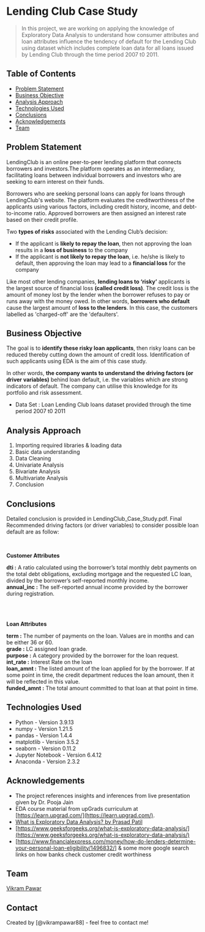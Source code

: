# Lending Club Case Study
> In this project, we are working on applying the knowledge of Exploratory Data Analysis to understand how consumer attributes and loan attributes influence the tendency of default for the Lending Club using dataset which includes complete loan data for all loans issued by Lending Club through the time period 2007 t0 2011.


## Table of Contents
* [Problem Statement](#problem-statement)
* [Business Objective](#business-objective)
* [Analysis Approach](#analysis-approach)
* [Technologies Used](#technologies-used)
* [Conclusions](#conclusions)
* [Acknowledgements](#acknowledgements)
* [Team](#team)

<!-- You can include any other section that is pertinent to your problem -->

## Problem Statement
LendingClub is an online peer-to-peer lending platform that connects borrowers and investors.The platform operates as an intermediary, facilitating loans between individual borrowers and investors who are seeking to earn interest on their funds.

Borrowers who are seeking personal loans can apply for loans through LendingClub's website. The platform evaluates the creditworthiness of the applicants using various factors, including credit history, income, and debt-to-income ratio. Approved borrowers are then assigned an interest rate based on their credit profile.

Two __types of risks__ associated with the Lending Club’s decision:
* If the applicant is __likely to repay the loan__, then not approving the loan results in a __loss of business__ to the company
* If the applicant is __not likely to repay the loan__, i.e. he/she is likely to default, then approving the loan may lead to a __financial loss__ for the company


Like most other lending companies, __lending loans to ‘risky’__ applicants is the largest source of financial loss __(called credit loss)__. The credit loss is the amount of money lost by the lender when the borrower refuses to pay or runs away with the money owed. In other words, __borrowers who default__ cause the largest amount of __loss to the lenders__. In this case, the customers labelled as 'charged-off' are the 'defaulters'. 

## Business Objective
The goal is to **identify these risky loan applicants**, then risky loans can be reduced thereby cutting down the amount of credit loss. Identification of such applicants using EDA is the aim of this case study.

In other words, **the company wants to understand the driving factors (or driver variables)** behind loan default, i.e. the variables which are strong indicators of default.  The company can utilise this knowledge for its portfolio and risk assessment. 

- Data Set : Loan Lending Club loans dataset provided through the time period 2007 t0 2011

## Analysis Approach
1. Importing required libraries & loading data
2. Basic data understanding
3. Data Cleaning
4. Univariate Analysis
5. Bivariate Analysis
6. Multivariate Analysis
7. Conclusion

## Conclusions
Detailed conclusion is provided in LendingClub_Case_Study.pdf.
Final Recommended driving factors (or driver variables) to consider possible loan default are as follow:

<br/>

**Customer Attributes**

**dti :** A ratio calculated using the borrower’s total monthly debt payments on the total debt obligations, excluding mortgage and the requested LC loan, divided by the borrower’s self-reported monthly income.
<br/>
**annual_inc :** The self-reported annual income provided by the borrower during registration.

<br/>
<br/>

**Loan Attributes**

**term :** The number of payments on the loan. Values are in months and can be either 36 or 60.
<br/>
**grade :** LC assigned loan grade.
<br/>
**purpose :** A category provided by the borrower for the loan request.
<br/>
**int_rate :** Interest Rate on the loan
<br/>
**loan_amnt :** The listed amount of the loan applied for by the borrower. If at some point in time, the credit department reduces the loan amount, then it will be reflected in this value.
<br/>
**funded_amnt :** The total amount committed to that loan at that point in time.


## Technologies Used
- Python - Version 3.9.13
- numpy - Version 1.21.5
- pandas - Version 1.4.4
- matplotlib - Version 3.5.2
- seaborn - Version 0.11.2
- Jupyter Notebook - Version 6.4.12
- Anaconda - Version 2.3.2

## Acknowledgements
- The project references insights and inferences from live presentation given by Dr. Pooja Jain
- EDA course material from upGrads curriculum at [https://learn.upgrad.com/](https://learn.upgrad.com/).
- [What is Exploratory Data Analysis? by Prasad Patil](https://towardsdatascience.com/exploratory-data-analysis-8fc1cb20fd15)
- [https://www.geeksforgeeks.org/what-is-exploratory-data-analysis/](https://www.geeksforgeeks.org/what-is-exploratory-data-analysis/)
- [https://www.financialexpress.com/money/how-do-lenders-determine-your-personal-loan-eligibility/1496832/] & some more google search links on how banks check customer credit worthiness

## Team
[Vikram Pawar](https://www.linkedin.com/in/vikrampawar88/)


## Contact
Created by [@vikrampawar88] - feel free to contact me!



<!-- Optional -->
<!-- ## License -->
<!-- This project is open source and available under the [... License](). -->

<!-- You don't have to include all sections - just the one's relevant to your project -->